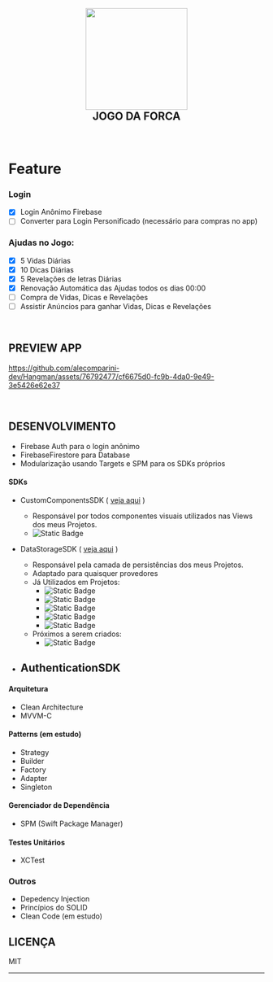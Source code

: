 <h2 align="center">
  <br>
  <img src="https://github.com/alecomparini-dev/Hangman/assets/76792477/8e48cbff-5d0e-4830-8576-a36aa99f4c2e" width="200">
  <br>
  JOGO DA FORCA
  <br>
</h2>

<br>

# Feature
### Login
- [x] Login Anônimo Firebase
- [ ] Converter para Login Personificado (necessário para compras no app)

### Ajudas no Jogo:
- [x] 5 Vidas Diárias
- [x] 10 Dicas Diárias
- [x] 5 Revelações de letras Diárias
- [x] Renovação Automática das Ajudas todos os dias 00:00
- [ ] Compra de Vidas, Dicas e Revelações
- [ ] Assistir Anúncios para ganhar Vidas, Dicas e Revelações

<br>

## PREVIEW APP 
https://github.com/alecomparini-dev/Hangman/assets/76792477/cf6675d0-fc9b-4da0-9e49-3e5426e62e37

<br>

## DESENVOLVIMENTO
- Firebase Auth para o login anônimo
- FirebaseFirestore para Database
- Modularização usando Targets e SPM para os SDKs próprios

#### SDKs 
- CustomComponentsSDK ( [veja aqui](https://github.com/alecomparini-dev/CustomComponentsSDK/tree/develop/Sources/CustomComponents/Components) )
  - Responsável por todos componentes visuais utilizados nas Views dos meus Projetos.
  - ![Static Badge](https://img.shields.io/badge/status-em_evolu%C3%A7%C3%A3o-green)
    
- DataStorageSDK ( [veja aqui](https://github.com/alecomparini-dev/CustomComponentsSDK/tree/develop/Sources/CustomComponents/Components) )
  - Responsável pela camada de persistências dos meus Projetos.
  - Adaptado para quaisquer provedores
  - Já Utilizados em Projetos:
    - ![Static Badge](https://img.shields.io/badge/CoreData-green)
    - ![Static Badge](https://img.shields.io/badge/FirestoreDatabase-green)
    - ![Static Badge](https://img.shields.io/badge/KeyChain-green)
    - ![Static Badge](https://img.shields.io/badge/UserDefaults-green)
    - ![Static Badge](https://img.shields.io/badge/Realm)
  - Próximos a serem criados:
    - ![Static Badge](https://img.shields.io/badge/SQLite-red)

    
- AuthenticationSDK
  - 

#### Arquitetura
- Clean Architecture
- MVVM-C

#### Patterns (em estudo)
- Strategy
- Builder
- Factory
- Adapter
- Singleton

#### Gerenciador de Dependência
- SPM (Swift Package Manager)

#### Testes Unitários
- XCTest

### Outros
- Depedency Injection
- Princípios do SOLID
- Clean Code (em estudo)





## LICENÇA

MIT

---

